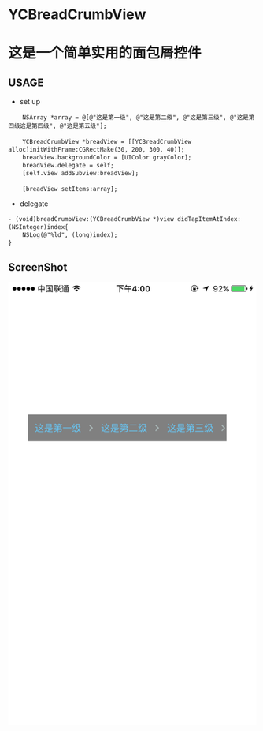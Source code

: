 # YCBreadCrumbView

这是一个简单实用的面包屑控件
===
USAGE
----
* set up
```
    NSArray *array = @[@"这是第一级", @"这是第二级", @"这是第三级", @"这是第四级这是第四级", @"这是第五级"];
    
    YCBreadCrumbView *breadView = [[YCBreadCrumbView alloc]initWithFrame:CGRectMake(30, 200, 300, 40)];
    breadView.backgroundColor = [UIColor grayColor];
    breadView.delegate = self;
    [self.view addSubview:breadView];
    
    [breadView setItems:array];
```
* delegate
```
- (void)breadCrumbView:(YCBreadCrumbView *)view didTapItemAtIndex:(NSInteger)index{
    NSLog(@"%ld", (long)index);
}
```
ScreenShot
---
![bbb](https://github.com/13061650152/YCBreadCrumbView/blob/master/IMG_0892.PNG "aaa")
